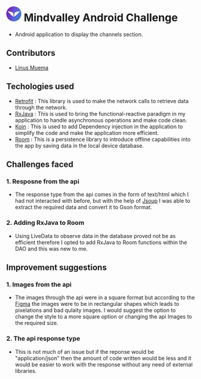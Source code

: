 # ![Logo](https://raw.githubusercontent.com/LinusMuema/Mindvalley/master/app/src/main/res/drawable/logo.png)   Mindvalley Android Challenge
* Android application to display the channels section.

## Contributors
* [Linus Muema](https://github.com/LinusMuema)

## Techologies used
* [Retrofit](https://square.github.io/retrofit/) : This library is used to make the network calls to retrieve data through the network.
* [RxJava](https://github.com/ReactiveX/RxJava) : This is used to bring the functional-reactive paradigm in my application to handle asynchronous operations and make code clean.
* [Koin](https://insert-koin.io/) : This is used to add Dependency injection in the application to simplify the code and make the application more efficient.
* [Room](https://developer.android.com/topic/libraries/architecture/room) : This is a persistence library to introduce offline capabilities  into the app by saving data in the local device database.
## Challenges faced
### 1. Resposne from the api
* The response type from the api comes in the form of text/html which I had not interacted with before, but with the help of [Jsoup](https://jsoup.org/) I was able to extract the required data and convert it to Gson format. 

### 2. Adding RxJava to Room
* Using LiveData to observe data in the database proved not be as efficient therefore I opted to add RxJava to Room functions within the DAO and this was new to me.


## Improvement suggestions
### 1. Images from the api
* The images through the api were in a square format but according to the [Figma](https://www.figma.com/file/EjpKhZjcmTwAkrVRUKIK2p/Channels) the images were to be in rectangular shapes which leads to pixelations and bad qulaity images. I would suggest the option to change the style to a more square option or changing the api Images to the required size.

### 2. The api response type
* This is not much of an issue but if the reponse would be "application/json" then the amount of code written would be less and it would be easier to work with the response without any need of external libraries.
